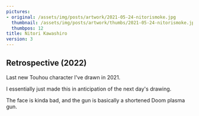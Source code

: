 ```yaml
---
pictures:
- original: /assets/img/posts/artwork/2021-05-24-nitorismoke.jpg
  thumbnail: /assets/img/posts/artwork/thumbs/2021-05-24-nitorismoke.jpg
  thumbpos: 12
title: Nitori Kawashiro
version: 3
---
```

## Retrospective (2022)
Last new Touhou character I've drawn in 2021.

I essentially just made this in anticipation of the next day's drawing.

The face is kinda bad, and the gun is basically a shortened Doom plasma gun.
